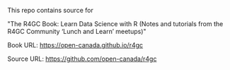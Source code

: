 
This repo contains source for 

"The R4GC Book: Learn Data Science with R (Notes and tutorials from the R4GC Community ‘Lunch and Learn’ meetups)"

Book URL: <https://open-canada.github.io/r4gc>

Source URL: https://github.com/open-canada/r4gc
